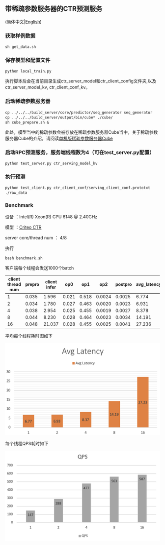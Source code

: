 ## 带稀疏参数服务器的CTR预测服务
(简体中文|[English](./README.md))

### 获取样例数据
```
sh get_data.sh
```

### 保存模型和配置文件
```
python local_train.py
```
执行脚本后会在当前目录生成ctr_server_model和ctr_client_config文件夹,以及ctr_server_model_kv, ctr_client_conf_kv。

### 启动稀疏参数服务器
```
cp ../../../build_server/core/predictor/seq_generator seq_generator
cp ../../../build_server/output/bin/cube* ./cube/
sh cube_prepare.sh &
```

此处，模型当中的稀疏参数会被存放在稀疏参数服务器Cube当中，关于稀疏参数服务器Cube的介绍，请阅读[单机版稀疏参数服务器Cube](../../../doc/CUBE_LOCAL_CN.md)

### 启动RPC预测服务，服务端线程数为4（可在test_server.py配置）

```
python test_server.py ctr_serving_model_kv 
```

### 执行预测

```
python test_client.py ctr_client_conf/serving_client_conf.prototxt ./raw_data
```

### Benchmark

设备 ：Intel(R) Xeon(R) CPU 6148 @ 2.40GHz 

模型 ：[Criteo CTR](https://github.com/PaddlePaddle/Serving/blob/develop/python/examples/ctr_criteo_with_cube/network_conf.py)

server core/thread num ： 4/8

执行
```
bash benchmark.sh
```
客户端每个线程会发送1000个batch

| client  thread num | prepro | client infer | op0    | op1   | op2    | postpro | avg_latency | qps   |
| ------------------ | ------ | ------------ | ------ | ----- | ------ | ------- | ----- | ----- |
| 1                  | 0.035  | 1.596        | 0.021  | 0.518 | 0.0024 | 0.0025  | 6.774 | 147.7 |
| 2                  | 0.034  | 1.780        | 0.027  | 0.463 | 0.0020 | 0.0023  | 6.931 | 288.3 |
| 4                  | 0.038  | 2.954        | 0.025  | 0.455 | 0.0019 | 0.0027  | 8.378 | 477.5 |
| 8                  | 0.044  | 8.230        | 0.028  | 0.464 | 0.0023 | 0.0034  | 14.191 | 563.8 |
| 16                 | 0.048  | 21.037       | 0.028  | 0.455 | 0.0025 | 0.0041  | 27.236 | 587.5 |

平均每个线程耗时图如下

![avg cost](../../../doc/criteo-cube-benchmark-avgcost.png)

每个线程QPS耗时如下

![qps](../../../doc/criteo-cube-benchmark-qps.png)
